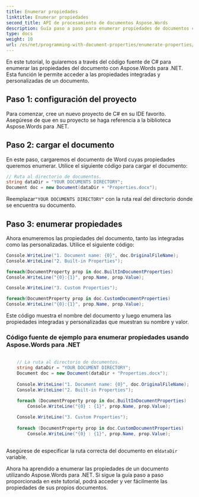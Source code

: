 ```yaml
---
title: Enumerar propiedades
linktitle: Enumerar propiedades
second_title: API de procesamiento de documentos Aspose.Words
description: Guía paso a paso para enumerar propiedades de documentos con Aspose.Words para .NET.
type: docs
weight: 10
url: /es/net/programming-with-document-properties/enumerate-properties/
---
```


En este tutorial, lo guiaremos a través del código fuente de C# para enumerar las propiedades del documento con Aspose.Words para .NET. Esta función le permite acceder a las propiedades integradas y personalizadas de un documento.

## Paso 1: configuración del proyecto

Para comenzar, cree un nuevo proyecto de C# en su IDE favorito. Asegúrese de que en su proyecto se haga referencia a la biblioteca Aspose.Words para .NET.

## Paso 2: cargar el documento

En este paso, cargaremos el documento de Word cuyas propiedades queremos enumerar. Utilice el siguiente código para cargar el documento:

```csharp
// Ruta al directorio de documentos.
string dataDir = "YOUR DOCUMENTS DIRECTORY";
Document doc = new Document(dataDir + "Properties.docx");
```

 Reemplazar`"YOUR DOCUMENTS DIRECTORY"` con la ruta real del directorio donde se encuentra su documento.

## Paso 3: enumerar propiedades

Ahora enumeremos las propiedades del documento, tanto las integradas como las personalizadas. Utilice el siguiente código:

```csharp
Console.WriteLine("1. Document name: {0}", doc.OriginalFileName);
Console.WriteLine("2. Built-in Properties");

foreach(DocumentProperty prop in doc.BuiltInDocumentProperties)
Console.WriteLine("{0}:{1}", prop.Name, prop.Value);

Console.WriteLine("3. Custom Properties");

foreach(DocumentProperty prop in doc.CustomDocumentProperties)
Console.WriteLine("{0}:{1}", prop.Name, prop.Value);
```

Este código muestra el nombre del documento y luego enumera las propiedades integradas y personalizadas que muestran su nombre y valor.

### Código fuente de ejemplo para enumerar propiedades usando Aspose.Words para .NET

```csharp

	// La ruta al directorio de documentos.
	string dataDir = "YOUR DOCUMENT DIRECTORY";
	Document doc = new Document(dataDir + "Properties.docx");
	
	Console.WriteLine("1. Document name: {0}", doc.OriginalFileName);
	Console.WriteLine("2. Built-in Properties");
	
	foreach (DocumentProperty prop in doc.BuiltInDocumentProperties)
		Console.WriteLine("{0} : {1}", prop.Name, prop.Value);

	Console.WriteLine("3. Custom Properties");
	
	foreach (DocumentProperty prop in doc.CustomDocumentProperties)
		Console.WriteLine("{0} : {1}", prop.Name, prop.Value);
		
```

 Asegúrese de especificar la ruta correcta del documento en el`dataDir` variable.

Ahora ha aprendido a enumerar las propiedades de un documento utilizando Aspose.Words para .NET. Si sigue la guía paso a paso proporcionada en este tutorial, podrá acceder y ver fácilmente las propiedades de sus propios documentos.

